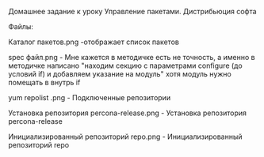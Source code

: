 Домашнее задание к уроку Управление пакетами. Дистрибьюция софта 

Файлы:

Каталог пакетов.png -отображает список пакетов

spec файл.png - Мне кажется в методичке есть не точность, а именно в методичке написано "находим секцию с параметрами configure (до условий if) и добавляем указание на модуль" хотя модуль нужно помещать в внутрь if

yum repolist .png - Подключенные репозитории

Установка репозитория percona-release.png - Установка репозитория percona-release

Инициализированный репозиторий repo.png - Инициализированный репозиторий repo
